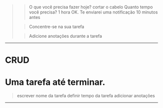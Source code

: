 >> O que você precisa fazer hoje?
> cortar o cabelo
>> Quanto tempo você precisa?
> 1 hora
>> OK. Te enviarei uma notificação 10 minutos antes
>
>> Concentre-se na sua tarefa
>
>> Adicione anotações durante a tarefa

---

# CRUD 
# Uma tarefa até terminar.

> escrever nome da tarefa
> definir tempo da tarefa
> adicionar anotações

---

# 
 